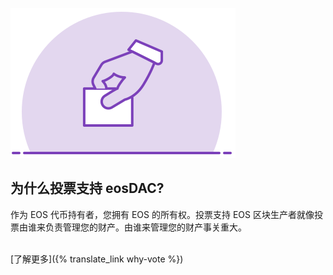 ![为什么投票支持 eosDAC?](/assets/home/vote-for-dac.svg)

为什么投票支持 eosDAC?
--------------------

作为 EOS 代币持有者，您拥有 EOS 的所有权。投票支持 EOS 区块生产者就像投票由谁来负责管理您的财产。由谁来管理您的财产事关重大。
<br><br>

[了解更多]({% translate_link why-vote %})
